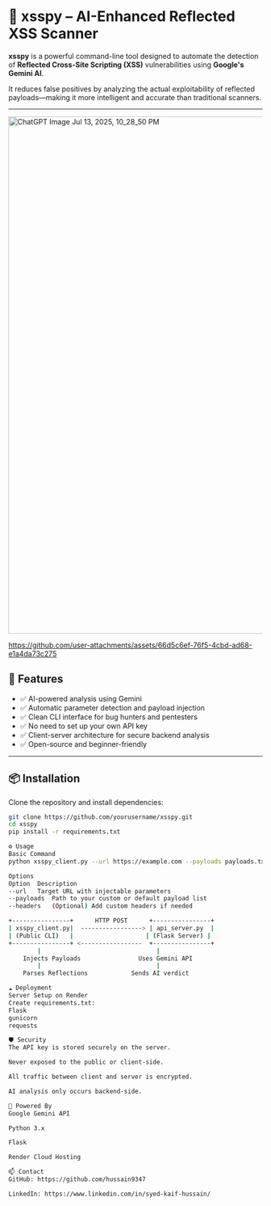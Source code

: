 # 🧠 xsspy – AI-Enhanced Reflected XSS Scanner

**xsspy** is a powerful command-line tool designed to automate the detection of **Reflected Cross-Site Scripting (XSS)** vulnerabilities using **Google's Gemini AI**.

It reduces false positives by analyzing the actual exploitability of reflected payloads—making it more intelligent and accurate than traditional scanners.

---
<img width="1536" height="1024" alt="ChatGPT Image Jul 13, 2025, 10_28_50 PM" src="https://github.com/user-attachments/assets/19a7a66c-b06b-40e4-98bf-c59c2f2c0540" />


https://github.com/user-attachments/assets/66d5c6ef-76f5-4cbd-ad68-e1a4da73c275


## 🚀 Features

- ✅ AI-powered analysis using Gemini  
- ✅ Automatic parameter detection and payload injection  
- ✅ Clean CLI interface for bug hunters and pentesters  
- ✅ No need to set up your own API key  
- ✅ Client-server architecture for secure backend analysis  
- ✅ Open-source and beginner-friendly  

---

## 📦 Installation

Clone the repository and install dependencies:

```bash
git clone https://github.com/yourusername/xsspy.git
cd xsspy
pip install -r requirements.txt

⚙️ Usage
Basic Command
python xsspy_client.py --url https://example.com --payloads payloads.txt

Options
Option	Description
--url	Target URL with injectable parameters
--payloads	Path to your custom or default payload list
--headers	(Optional) Add custom headers if needed

+----------------+      HTTP POST      +----------------+
| xsspy_client.py|  -----------------> | api_server.py  |
| (Public CLI)   |                    | (Flask Server) |
+----------------+ <-----------------  +----------------+
        |                                |
    Injects Payloads                Uses Gemini API
        |                                |
    Parses Reflections            Sends AI verdict

☁️ Deployment
Server Setup on Render
Create requirements.txt:
Flask
gunicorn
requests

🛡️ Security
The API key is stored securely on the server.

Never exposed to the public or client-side.

All traffic between client and server is encrypted.

AI analysis only occurs backend-side.

🧠 Powered By
Google Gemini API

Python 3.x

Flask

Render Cloud Hosting

📫 Contact
GitHub: https://github.com/hussain9347

LinkedIn: https://www.linkedin.com/in/syed-kaif-hussain/

